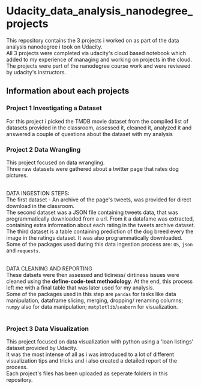 # Udacity_data_analysis_nanodegree_projects<br/>
This repository contains the 3 projects i worked on as part of the data analysis nanodegree i took on Udacity. <br/>
All 3 projects were completed via udacity's cloud based notebook which added to my experience of managing and working on projects in the cloud. <br/> 
The projects were part of the nanodegree course work and were reviewed by udacity's instructors. <br/>
  
## Information about each projects<br/>
### **Project 1** Investigating a Dataset <br/>
For this project i picked the TMDB movie dataset from the compiled list of datasets provided in the classroom, assessed it, cleaned it, analyzed it and answered a couple of questions about the dataset with my analysis <br/>

### **Project 2** Data Wrangling <br/>
This project focused on data wrangling.<br/> 
Three raw datasets were gathered about a twitter page that rates dog pictures. <br/><br/>

DATA INGESTION STEPS:<br/>
  The first dataset - An archive of the page's tweets, was provided for direct download in the classroom.<br/> 
  The second dataset was a JSON file containing tweets data, that was programmatically downloaded from a url. From it a datafame was extracted, containing extra information about each rating in the tweets archive dataset. <br/>
  The third dataset is a table containing prediction of the dog breed every the image in the ratings dataset. It was also programmatically downloaded. 
  Some of the packages used during this data ingestion process are: `OS`, `json` and `requests`.<br/><br/>

DATA CLEANING AND REPORTING<br/>
  These datsets were then assessed and tidiness/ dirtiness issues were cleaned using the **define-code-test methodology**. At the end, this process left me with a final table that was later used for my analysis. <br/>
  Some of the packages used in this step are `pandas` for tasks like data manipulation, dataframe slicing, merging, dropping/ renaming columns; `numpy` also for data manipulation; `matplotlib`/`seaborn` for visualization.<br/><br/>



### **Project 3** Data Visualization <br/>
This project focused on data visualization with python using a 'loan listings' dataset provided by Udacity. <br/>
It was the most intense of all as i was introduced to a lot of different visualization tips and tricks and i also created a detailed report of the process.  <br/>
Each project's files has been uploaded as seperate folders in this repository.

